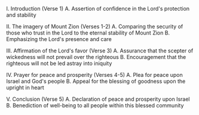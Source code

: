 I. Introduction (Verse 1)
    A. Assertion of confidence in the Lord's protection and stability
    
II. The imagery of Mount Zion (Verses 1-2)
    A. Comparing the security of those who trust in the Lord to the eternal stability of Mount Zion
    B. Emphasizing the Lord's presence and care
    
III. Affirmation of the Lord's favor (Verse 3)
    A. Assurance that the scepter of wickedness will not prevail over the righteous
    B. Encouragement that the righteous will not be led astray into iniquity
    
IV. Prayer for peace and prosperity (Verses 4-5)
    A. Plea for peace upon Israel and God's people
    B. Appeal for the blessing of goodness upon the upright in heart
    
V. Conclusion (Verse 5)
    A. Declaration of peace and prosperity upon Israel
    B. Benediction of well-being to all people within this blessed community